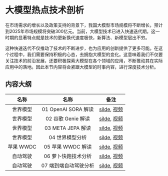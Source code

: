 <!--Copyright © ZOMI 适用于[License](https://github.com/chenzomi12/AIFoundation)版权许可-->

# 大模型热点技术剖析

在市场需求的增长以及政策支持的背景下，我国大模型市场规模将不断增长，预计到2025年市场规模将突破300亿元。当前，大模型技术已进入快速迭代期。这一时期的显著特点就是技术的更新换代速度极快，新算法、新模型层出不穷。

这种快速迭代不仅推动了技术的不断进步，也为应用的创新提供了更多可能。在这个过程中，我们需要保持积极的心态，去拥抱大模型的变化。这意味着我们不仅要关注技术的前沿发展，还要积极探索大模型在各个领域的应用，不断推动其在实际应用中的落地。因此本节内容将会紧跟大模型的时事内容，进行深度技术分析。

## 内容大纲

| 名称 | 名称 | 备注 |
|:--:|:--:|:--:|
| 世界模型 | 01 OpenAI SORA 解读 | [silde](./20240228_WordModel.pdf), [视频](https://www.bilibili.com/video/BV1dH4y1p7zt/) |
| 世界模型 | 02 谷歌 Genie 解读  | [silde](./20240228_WordModel.pdf), [视频](https://www.bilibili.com/video/BV1b6421F7Tq/) |
| 世界模型 | 03 META JEPA 解读 | [silde](./20240228_WordModel.pdf), [视频](https://www.bilibili.com/video/BV1v1421Q73e/) |
| 世界模型 | 04 世界模型分析 | [silde](./20240228_WordModel.pdf), [视频](https://www.bilibili.com/video/BV1GZ421t7jr/) |
| 苹果 WWDC | 05 苹果 WWDC 解读 | [silde](./20240630_WWDC.pdf), [视频](https://www.bilibili.com/video/BV1YH4y1w7WQ/) |
| 自动驾驶 | 06 萝卜快跑技术分析 | [silde](./20240720_Robot.pdf), [视频]() |
| 自动驾驶 | 07 端到端自动驾驶分析 | [silde](./20240720_ADE2E.pdf), [视频]() |
